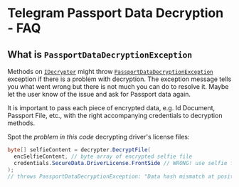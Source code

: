 # Telegram Passport Data Decryption - FAQ

## What is `PassportDataDecryptionException`

Methods on [`IDecrypter`] might throw [`PassportDataDecryptionException`] exception if there is a problem with decryption.
The exception message tells you what went wrong but there is not much you can do to resolve it.
Maybe let the user know of the issue and ask for Passport data again.

It is important to pass each piece of encrypted data, e.g. Id Document, Passport File, etc., with the right
accompanying credentials to decryption methods.

Spot the _problem in this code_ decrypting driver's license files:

```c#
byte[] selfieContent = decrypter.DecryptFile(
  encSelfieContent, // byte array of encrypted selfie file
  credentials.SecureData.DriverLicense.FrontSide // WRONG! use selfie file credentials
);
// throws PassportDataDecryptionException: "Data hash mismatch at position 123."
```

<!-- ----------- -->

[`IDecrypter`]: https://github.com/TelegramBots/Telegram.Bot.Extensions.Passport/blob/master/src/Telegram.Bot.Extensions.Passport/Decryption/IDecrypter.cs
[`PassportDataDecryptionException`]: https://github.com/TelegramBots/Telegram.Bot.Extensions.Passport/blob/master/src/Telegram.Bot.Extensions.Passport/Decryption/PassportDataDecryptionException.cs